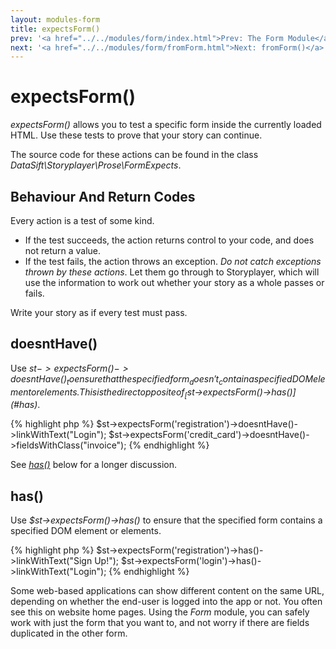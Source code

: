 ```yaml
---
layout: modules-form
title: expectsForm()
prev: '<a href="../../modules/form/index.html">Prev: The Form Module</a>'
next: '<a href="../../modules/form/fromForm.html">Next: fromForm()</a>'
---
```


# expectsForm()

_expectsForm()_ allows you to test a specific form inside the currently loaded HTML.  Use these tests to prove that your story can continue.

The source code for these actions can be found in the class _DataSift\Storyplayer\Prose\FormExpects_.

## Behaviour And Return Codes

Every action is a test of some kind.

* If the test succeeds, the action returns control to your code, and does not return a value.
* If the test fails, the action throws an exception.  _Do not catch exceptions thrown by these actions_.  Let them go through to Storyplayer, which will use the information to work out whether your story as a whole passes or fails.

Write your story as if every test must pass.

## doesntHave()

Use _$st->expectsForm()->doesntHave()_ to ensure that the specified form _doesn't_ contain a specified DOM element or elements.  This is the direct opposite of _[$st->expectsForm()->has()](#has)_.

{% highlight php %}
$st->expectsForm('registration')->doesntHave()->linkWithText("Login");
$st->expectsForm('credit_card')->doesntHave()->fieldsWithClass("invoice");
{% endhighlight %}

See _[has()](#has)_ below for a longer discussion.

## has()

Use _$st->expectsForm()->has()_ to ensure that the specified form contains a specified DOM element or elements.

{% highlight php %}
$st->expectsForm('registration')->has()->linkWithText("Sign Up!");
$st->expectsForm('login')->has()->linkWithText("Login");
{% endhighlight %}

Some web-based applications can show different content on the same URL, depending on whether the end-user is logged into the app or not.  You often see this on website home pages.  Using the _Form_ module, you can safely work with just the form that you want to, and not worry if there are fields duplicated in the other form.